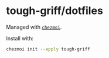 # tough-griff/dotfiles

Managed with [`chezmoi`](https://github.com/twpayne/chezmoi).

Install with:

```sh
chezmoi init --apply tough-griff
```
